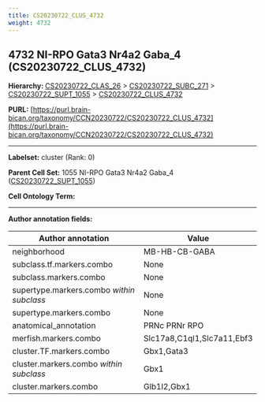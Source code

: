 ```yaml
---
title: CS20230722_CLUS_4732
weight: 4732
---
```

## 4732 NI-RPO Gata3 Nr4a2 Gaba_4 (CS20230722_CLUS_4732)
<b>Hierarchy: </b>
[CS20230722_CLAS_26](../CS20230722_CLAS_26) >
[CS20230722_SUBC_271](../CS20230722_SUBC_271) >
[CS20230722_SUPT_1055](../CS20230722_SUPT_1055) >
[CS20230722_CLUS_4732](../CS20230722_CLUS_4732)

**PURL:** [https://purl.brain-bican.org/taxonomy/CCN20230722/CS20230722_CLUS_4732](https://purl.brain-bican.org/taxonomy/CCN20230722/CS20230722_CLUS_4732)

---


**Labelset:** cluster (Rank: 0)

**Parent Cell Set:** 1055 NI-RPO Gata3 Nr4a2 Gaba_4 ([CS20230722_SUPT_1055](../CS20230722_SUPT_1055))



**Cell Ontology Term:** 

[MARKER GENES.]: #


---

[TRANSFERRED ANNOTATIONS.]: #


[AUTHOR ANNOTATION FIELDS.]: #


**Author annotation fields:**

| Author annotation | Value |
|-------------------|-------|
|neighborhood|MB-HB-CB-GABA|
|subclass.tf.markers.combo|None|
|subclass.markers.combo|None|
|supertype.markers.combo _within subclass_|None|
|supertype.markers.combo|None|
|anatomical_annotation|PRNc PRNr RPO|
|merfish.markers.combo|Slc17a8,C1ql1,Slc7a11,Ebf3|
|cluster.TF.markers.combo|Gbx1,Gata3|
|cluster.markers.combo _within subclass_|Gbx1|
|cluster.markers.combo|Glb1l2,Gbx1|
